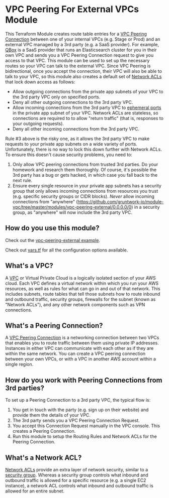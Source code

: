 # VPC Peering For External VPCs Module

This Terraform Module creates route table entries for a [VPC Peering
Connection](http:https://github.com/gruntwork-io/module-vpc/tree/master/modules/vpc-peering-external/docs.aws.amazon.com/AmazonVPC/latest/PeeringGuide/Welcome.html) between one of your internal VPCs (e.g.
Stage or Prod) and an external VPC managed by a 3rd party (e.g. a SaaS provider). For example, [QBox](https:https://github.com/gruntwork-io/module-vpc/tree/master/modules/vpc-peering-external/qbox.io)
is a SaaS provider that runs an Elasticsearch cluster for you in their own VPC and sends you a VPC Peering Connection
request to give you access to that VPC. This module can be used to set up the necessary routes so your VPC can talk to
the external VPC. Since VPC Peering is bidirectional, once you accept the connection, their VPC will also be able to
talk to your VPC, so this module also creates a default set of [Network
ACLs](http:https://github.com/gruntwork-io/module-vpc/tree/master/modules/vpc-peering-external/docs.aws.amazon.com/AmazonVPC/latest/UserGuide/VPC_ACLs.html) that lock down access as follows:

- Allow outgoing connections from the private app subnets of your VPC to the 3rd party VPC only on specified ports.
- Deny all other outgoing connections to the 3rd party VPC.
- Allow incoming connections from the 3rd party VPC to [ephemeral
  ports](http:https://github.com/gruntwork-io/module-vpc/tree/master/modules/vpc-peering-external/docs.aws.amazon.com/AmazonVPC/latest/UserGuide/VPC_ACLs.html) in the private app subnet of your VPC.
  Network ACLs are stateless, so connections are required to to allow "return traffic" (that is, responses to your
  outgoing requests).
- Deny all other incoming connections from the 3rd party VPC.

Rule #3 above is the risky one, as it allows the 3rd party VPC to make requests to your private app subnets on a wide
variety of ports. Unfortunately, there is no way to lock this down further with Network ACLs. To ensure this doesn't
cause security problems, you need to:

1. Only allow VPC peering connections from trusted 3rd parties. Do your homework and research them thoroughly. Of
   course, it's possible the 3rd party has a bug or gets hacked, in which case you fall back to the next rule.
1. Ensure every single resource in your private app subnets has a security group that only allows incoming connections
   from resources you trust (e.g. specific security groups or CIDR blocks). *Never* allow incoming connections from
   "anywhere" (https://github.com/gruntwork-io/module-vpc/tree/master/modules/vpc-peering-external/0.0.0.0/0) in a security group, as "anywhere" will now include the 3rd party VPC.

## How do you use this module?

Check out the [vpc-peering-external example](https://github.com/gruntwork-io/module-vpc/tree/master/modules/vpc-peering-external/examples/vpc-peering-external).

Check out [vars.tf](vars.tf) for all the configuration options available.

## What's a VPC?

A [VPC](https:https://github.com/gruntwork-io/module-vpc/tree/master/modules/vpc-peering-external/aws.amazon.com/vpc) or Virtual Private Cloud is a logically isolated section of your AWS cloud. Each
VPC defines a virtual network within which you run your AWS resources, as well as rules for what can go in and out of
that network. This includes subnets, route tables that tell those subnets how to route inbound and outbound traffic,
security groups, firewalls for the subnet (known as "Network ACLs"), and any other network components such as VPN connections.

## What's a Peering Connection?

A [VPC Peering Connection](http:https://github.com/gruntwork-io/module-vpc/tree/master/modules/vpc-peering-external/docs.aws.amazon.com/AmazonVPC/latest/UserGuide/vpc-peering.html) is a networking
connection between two VPCs that enables you to route traffic between them using private IP addresses. Instances in
either VPC can communicate with each other as if they are within the same network. You can create a VPC peering
connection between your own VPCs, or with a VPC in another AWS account within a single region.

## How do you work with Peering Connections from 3rd parties?

To set up a Peering Connection to a 3rd party VPC, the typical flow is:

1. You get in touch with the party (e.g. sign up on their website) and provide them the details of your VPC.
1. The 3rd party sends you a VPC Peering Connection Request.
1. You accept this Connection Request manually in the VPC console. This creates a Peering Connection.
1. Run this module to setup the Routing Rules and Network ACLs for the Peering Connection.

## What's a Network ACL?

[Network ACLs](http:https://github.com/gruntwork-io/module-vpc/tree/master/modules/vpc-peering-external/docs.aws.amazon.com/AmazonVPC/latest/UserGuide/VPC_ACLs.html) provide an extra layer of network
security, similar to a [security group](http:https://github.com/gruntwork-io/module-vpc/tree/master/modules/vpc-peering-external/docs.aws.amazon.com/AWSEC2/latest/UserGuide/using-network-security.html).
Whereas a security group controls what inbound and outbound traffic is allowed for a specific resource (e.g. a single
EC2 instance), a network ACL controls what inbound and outbound traffic is allowed for an entire subnet.
